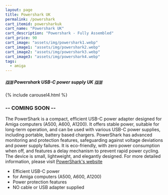 ```yaml
---
layout: page
title: Powershark UK
permalink: /powershark
cart_itemid: powersharkuk
cart_name: "Powershark UK"
cart_description: "Powershark - Fully Assembled"
cart_price: 90
cart_image: "assets/img/powershark1.webp"
cart_image1: "assets/img/powershark2.webp"
cart_image2: "assets/img/powershark3.webp"
cart_image3: "assets/img/powershark4.webp"
tags: 
  - amiga
---
```


##### 🇬🇧 Powershark USB-C power supply UK 🇬🇧

{% include carousel4.html %}

### -- COMING SOON --

The PowerShark is a compact, efficient USB-C power adapter designed for Amiga computers (A500, A600, A1200). It offers stable power, suitable for long-term operation, and can be used with various USB-C power supplies, including portable, battery based chargers. PowerShark has advanced monitoring and protection features, safeguarding against voltage deviations and power supply failures. It is eco-friendly, with zero power consumption when off, and features a delay mechanism to prevent rapid power cycling. The device is small, lightweight, and elegantly designed. For more detailed information, please visit <a href="https://retrousbpower.com" target="_blank">PowerShark's website</a>

* Efficient USB-C power
* for Amiga computers (A500, A600, A1200)
* Power protection features
* NO cable or USB adapter supplied 